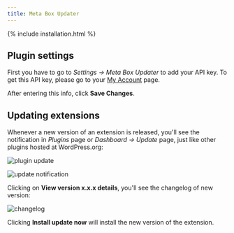```yaml
---
title: Meta Box Updater
---
```


{% include installation.html %}

## Plugin settings
First you have to go to *Settings &rarr; Meta Box Updater* to add your API key. To get this API key, please go to your [My Account](https://metabox.io/my-account/) page.

After entering this info, click **Save Changes**.

## Updating extensions

Whenever a new version of an extension is released, you'll see the notification in *Plugins* page or *Dashboard &rarr; Update* page, just like other plugins hosted at WordPress.org:

![plugin update](https://i.imgur.com/Gul7JuL.png)

![update notification](https://i.imgur.com/38ceBBt.png)

Clicking on **View version x.x.x details**, you'll see the changelog of new version:

![changelog](https://i.imgur.com/Ozfnaks.png)

Clicking **Install update now** will install the new version of the extension.